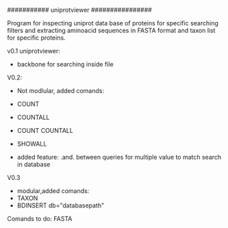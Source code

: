 ########### uniprotviewer ################

Program for inspecting uniprot data base of proteins for specific searching filters and extracting aminoacid sequences in FASTA format and taxon list for specific 
proteins.

v0.1 uniprotviewer:
- backbone for searching inside file

V0.2:
- Not modlular, added comands:
- COUNT
- COUNTALL
- COUNT COUNTALL
- SHOWALL

- added feature: .and. between queries for multiple value to match search in database

V0.3
- modular,added comands:
- TAXON 
- BDINSERT db="databasepath"


Comands to do:
FASTA



